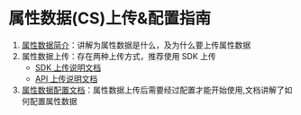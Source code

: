 # 属性数据\(CS\)上传&配置指南

1. [属性数据简介](introduction.md)：讲解为属性数据是什么，及为什么要上传属性数据
2. 属性数据上传：存在两种上传方式，推荐使用 SDK 上传
   * [SDK 上传说明文档](sdk-upload-manual.md)  
   * [API 上传说明文档](api-upload-manual.md)
3. [属性数据配置文档](config-manual.md)：属性数据上传后需要经过配置才能开始使用,文档讲解了如何配置属性数据



